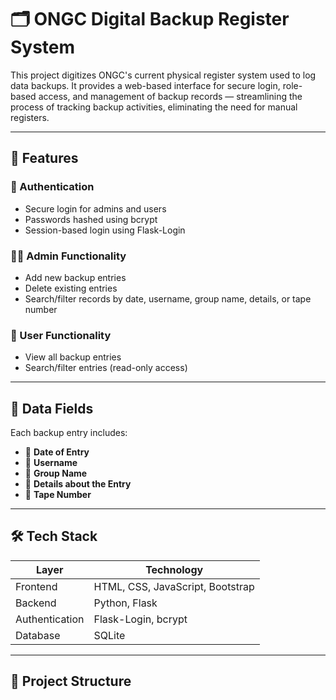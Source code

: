 # 🗂️ ONGC Digital Backup Register System

This project digitizes ONGC's current physical register system used to log data backups. It provides a web-based interface for secure login, role-based access, and management of backup records — streamlining the process of tracking backup activities, eliminating the need for manual registers.

---

## 🚀 Features

### 👤 Authentication
- Secure login for admins and users
- Passwords hashed using bcrypt
- Session-based login using Flask-Login

### 🧑‍💼 Admin Functionality
- Add new backup entries
- Delete existing entries
- Search/filter records by date, username, group name, details, or tape number

### 👥 User Functionality
- View all backup entries
- Search/filter entries (read-only access)

---

## 🧾 Data Fields

Each backup entry includes:

- 📅 **Date of Entry**
- 🙍 **Username**
- 🏢 **Group Name**
- 📝 **Details about the Entry**
- 💽 **Tape Number**

---

## 🛠️ Tech Stack

| Layer        | Technology         |
|--------------|--------------------|
| Frontend     | HTML, CSS, JavaScript, Bootstrap |
| Backend      | Python, Flask       |
| Authentication | Flask-Login, bcrypt |
| Database     | SQLite             |

---

## 📁 Project Structure

